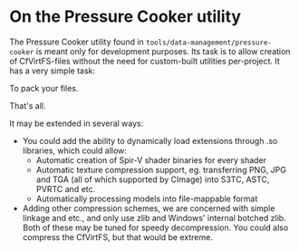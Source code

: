 # On the Pressure Cooker utility

The Pressure Cooker utility found in `tools/data-management/pressure-cooker` is meant only for development purposes. Its task is to allow creation of CfVirtFS-files without the need for custom-built utilities per-project. It has a very simple task:

To pack your files.

That's all.

It may be extended in several ways:

 - You could add the ability to dynamically load extensions through .so libraries, which could allow:
   + Automatic creation of Spir-V shader binaries for every shader
   + Automatic texture compression support, eg. transferring PNG, JPG and TGA (all of which supported by CImage) into S3TC, ASTC, PVRTC and etc.
   + Automatically processing models into file-mappable format
 - Adding other compression schemes, we are concerned with simple linkage and etc., and only use zlib and Windows' internal botched zlib. Both of these may be tuned for speedy decompression. You could also compress the CfVirtFS, but that would be extreme.
